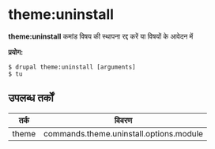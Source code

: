 # theme:uninstall
**theme:uninstall** कमांड विषय की स्थापना रद्द करें या विषयों के आवेदन में

**प्रयोग:**
```
$ drupal theme:uninstall [arguments] 
$ tu  
```

## उपलब्ध तर्कों
तर्क | विवरण
---------|-------------
theme | commands.theme.uninstall.options.module
